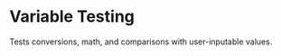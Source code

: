 Variable Testing
================

Tests conversions, math, and comparisons with user-inputable values.
